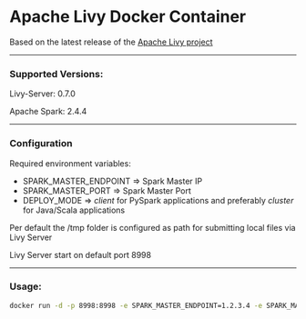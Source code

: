 # Apache Livy Docker Container

Based on the latest release of the [Apache Livy project](https://livy.incubator.apache.org/)





------

### Supported Versions:

Livy-Server: 0.7.0

Apache Spark: 2.4.4



------

### Configuration

Required environment variables:

- SPARK_MASTER_ENDPOINT => Spark Master IP
- SPARK_MASTER_PORT => Spark Master Port
- DEPLOY_MODE => *client* for PySpark applications and preferably *cluster* for Java/Scala applications 

Per default the /tmp folder is configured as path for submitting local files via Livy Server

Livy Server start on default port 8998

------

### Usage:

```bash
docker run -d -p 8998:8998 -e SPARK_MASTER_ENDPOINT=1.2.3.4 -e SPARK_MASTER_PORT=7077 -v /tmp:/tmp cloudiator/livy-server:latest
```



